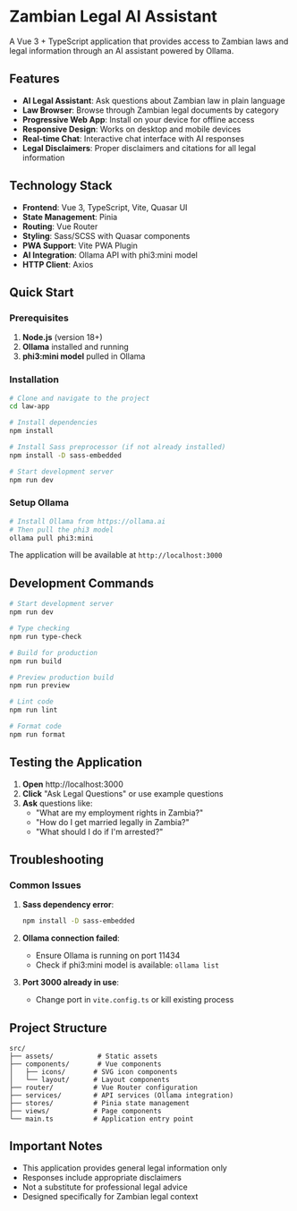 # Zambian Legal AI Assistant

A Vue 3 + TypeScript application that provides access to Zambian laws and legal information through an AI assistant powered by Ollama.

## Features

- **AI Legal Assistant**: Ask questions about Zambian law in plain language
- **Law Browser**: Browse through Zambian legal documents by category
- **Progressive Web App**: Install on your device for offline access
- **Responsive Design**: Works on desktop and mobile devices
- **Real-time Chat**: Interactive chat interface with AI responses
- **Legal Disclaimers**: Proper disclaimers and citations for all legal information

## Technology Stack

- **Frontend**: Vue 3, TypeScript, Vite, Quasar UI
- **State Management**: Pinia
- **Routing**: Vue Router
- **Styling**: Sass/SCSS with Quasar components
- **PWA Support**: Vite PWA Plugin
- **AI Integration**: Ollama API with phi3:mini model
- **HTTP Client**: Axios

## Quick Start

### Prerequisites
1. **Node.js** (version 18+)
2. **Ollama** installed and running
3. **phi3:mini model** pulled in Ollama

### Installation

```bash
# Clone and navigate to the project
cd law-app

# Install dependencies
npm install

# Install Sass preprocessor (if not already installed)
npm install -D sass-embedded

# Start development server
npm run dev
```

### Setup Ollama
```bash
# Install Ollama from https://ollama.ai
# Then pull the phi3 model
ollama pull phi3:mini
```

The application will be available at `http://localhost:3000`

## Development Commands

```bash
# Start development server
npm run dev

# Type checking
npm run type-check

# Build for production
npm run build

# Preview production build
npm run preview

# Lint code
npm run lint

# Format code
npm run format
```

## Testing the Application

1. **Open** http://localhost:3000
2. **Click** "Ask Legal Questions" or use example questions
3. **Ask** questions like:
   - "What are my employment rights in Zambia?"
   - "How do I get married legally in Zambia?"
   - "What should I do if I'm arrested?"

## Troubleshooting

### Common Issues

1. **Sass dependency error**: 
   ```bash
   npm install -D sass-embedded
   ```

2. **Ollama connection failed**: 
   - Ensure Ollama is running on port 11434
   - Check if phi3:mini model is available: `ollama list`

3. **Port 3000 already in use**: 
   - Change port in `vite.config.ts` or kill existing process

## Project Structure

```
src/
├── assets/           # Static assets
├── components/       # Vue components
│   ├── icons/       # SVG icon components
│   └── layout/      # Layout components
├── router/          # Vue Router configuration
├── services/        # API services (Ollama integration)
├── stores/          # Pinia state management
├── views/           # Page components
└── main.ts          # Application entry point
```

## Important Notes

- This application provides general legal information only
- Responses include appropriate disclaimers
- Not a substitute for professional legal advice
- Designed specifically for Zambian legal context
